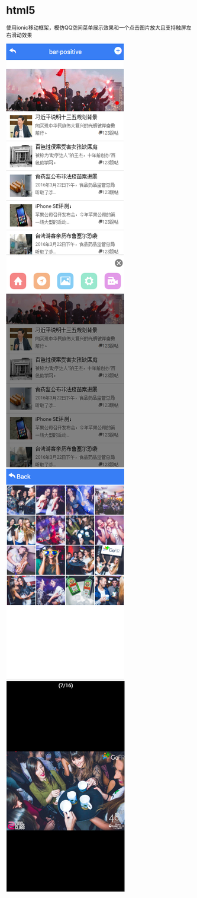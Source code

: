 # html5
使用ionic移动框架，模仿QQ空间菜单展示效果和一个点击图片放大且支持触屏左右滑动效果

![](https://github.com/AntBrother/html5/blob/master/Images/cutpic/cutone.png)
![](https://github.com/AntBrother/html5/blob/master/Images/cutpic/cuttwo.png)
![](https://github.com/AntBrother/html5/blob/master/Images/cutpic/cuttree.png)
![](https://github.com/AntBrother/html5/blob/master/Images/cutpic/cuttfour.png)

